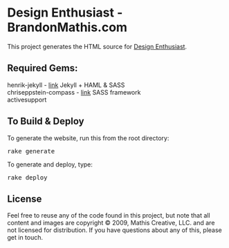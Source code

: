 # Design Enthusiast - BrandonMathis.com

This project generates the HTML source for [Design Enthusiast](http://brandonmathis.com).

## Required Gems:

henrik-jekyll - [link](http://github.com/henrik/jekyll/tree/master) Jekyll + HAML & SASS  
chriseppstein-compass - [link](http://github.com/chriseppstein/compass) SASS framework  
activesupport  

## To Build & Deploy

To generate the website, run this from the root directory:

<pre>rake generate</pre>

To generate and deploy, type:

<pre>rake deploy</pre>

## License

Feel free to reuse any of the code found in this project, but note that all content and
images are copyright © 2009, Mathis Creative, LLC. and are not licensed for distribution. If you
have questions about any of this, please get in touch.
